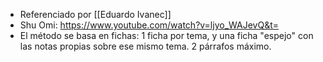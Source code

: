 - Referenciado por [[Eduardo Ivanec]]
- Shu Omi: https://www.youtube.com/watch?v=ljyo_WAJevQ&t=
- El método se basa en fichas: 1 ficha por tema, y una ficha "espejo" con las notas propias sobre ese mismo tema. 2 párrafos máximo.
